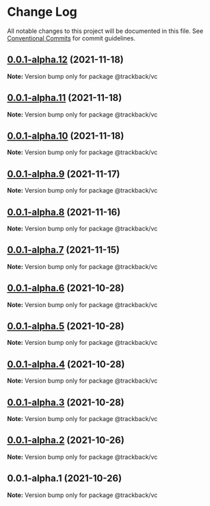 # Change Log

All notable changes to this project will be documented in this file.
See [Conventional Commits](https://conventionalcommits.org) for commit guidelines.

## [0.0.1-alpha.12](https://github.com/trackback-blockchain/trackback-verifiable/compare/@trackback/vc@0.0.1-alpha.11...@trackback/vc@0.0.1-alpha.12) (2021-11-18)

**Note:** Version bump only for package @trackback/vc





## [0.0.1-alpha.11](https://github.com/trackback-blockchain/trackback-verifiable/compare/@trackback/vc@0.0.1-alpha.10...@trackback/vc@0.0.1-alpha.11) (2021-11-18)

**Note:** Version bump only for package @trackback/vc





## [0.0.1-alpha.10](https://github.com/trackback-blockchain/trackback-verifiable/compare/@trackback/vc@0.0.1-alpha.9...@trackback/vc@0.0.1-alpha.10) (2021-11-18)

**Note:** Version bump only for package @trackback/vc





## [0.0.1-alpha.9](https://github.com/trackback-blockchain/trackback-verifiable/compare/@trackback/vc@0.0.1-alpha.8...@trackback/vc@0.0.1-alpha.9) (2021-11-17)

**Note:** Version bump only for package @trackback/vc





## [0.0.1-alpha.8](https://github.com/trackback-blockchain/trackback-verifiable/compare/@trackback/vc@0.0.1-alpha.7...@trackback/vc@0.0.1-alpha.8) (2021-11-16)

**Note:** Version bump only for package @trackback/vc





## [0.0.1-alpha.7](https://github.com/trackback-blockchain/trackback-verifiable/compare/@trackback/vc@0.0.1-alpha.6...@trackback/vc@0.0.1-alpha.7) (2021-11-15)

**Note:** Version bump only for package @trackback/vc





## [0.0.1-alpha.6](https://github.com/trackback-blockchain/trackback-verifiable/compare/@trackback/vc@0.0.1-alpha.5...@trackback/vc@0.0.1-alpha.6) (2021-10-28)

**Note:** Version bump only for package @trackback/vc





## [0.0.1-alpha.5](https://github.com/trackback-blockchain/trackback-verifiable/compare/@trackback/vc@0.0.1-alpha.4...@trackback/vc@0.0.1-alpha.5) (2021-10-28)

**Note:** Version bump only for package @trackback/vc





## [0.0.1-alpha.4](https://github.com/trackback-blockchain/trackback-verifiable/compare/@trackback/vc@0.0.1-alpha.3...@trackback/vc@0.0.1-alpha.4) (2021-10-28)

**Note:** Version bump only for package @trackback/vc





## [0.0.1-alpha.3](https://github.com/trackback-blockchain/trackback-verifiable/compare/@trackback/vc@0.0.1-alpha.2...@trackback/vc@0.0.1-alpha.3) (2021-10-28)

**Note:** Version bump only for package @trackback/vc





## [0.0.1-alpha.2](https://github.com/trackback-blockchain/trackback-verifiable/compare/@trackback/vc@0.0.1-alpha.1...@trackback/vc@0.0.1-alpha.2) (2021-10-26)

**Note:** Version bump only for package @trackback/vc





## 0.0.1-alpha.1 (2021-10-26)

**Note:** Version bump only for package @trackback/vc
